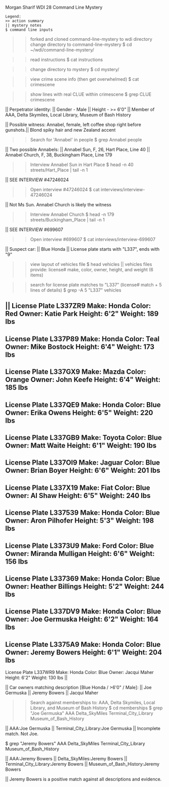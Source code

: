 Morgan Sharif
WDI 28
Command Line Mystery

	Legend:
	>> action summary
	|| mystery notes
	$ command line inputs


>> forked and cloned command-line-mystery to wdi directory
>> change directory to command-line-mystery
$ cd ~/wdi/command-line-mystery/

>> read instructions
$ cat instructions

>> change directory to mystery
$ cd mystery/

>> view crime scene info (then get overwhelmed)
$ cat crimescene

>> show lines with real CLUE within crimescene
$ grep CLUE crimescene

|| Perpetrator identity:
|| 	Gender - Male
|| 	Height - >= 6'0"
|| 	Member of AAA, Delta Skymiles, Local Library, Museum of Bash History

|| Possible witness: Annabel, female, left coffee shop right before gunshots.|| Blond spiky hair and new Zealand accent

>> Search for 'Annabel' in people
$ grep Annabel people

|| Two possible Annabels:
|| 	Annabel Sun, 	F, 	26,	Hart Place,			Line 40
|| 	Annabel Church,	F,	38,	Buckingham Place,	Line 179

>> Interview Annabel Sun in Hart Place
$ head -n 40 streets/Hart_Place | tail -n 1

|| SEE INTERVIEW #47246024

>> Open interview #47246024
$ cat interviews/interview-47246024

|| Not Ms Sun. Annabel Church is likely the witness

>> Interview Annabel Church
$ head -n 179 streets/Buckingham_Place | tail -n 1

|| SEE INTERVIEW #699607

>> Open interview #699607
$ cat interviews/interview-699607

|| Suspect car:
|| 	Blue Honda
||	License plate starts with "L337", ends with "9"

>> view layout of vehicles file
$ head vehicles
|| vehicles files provide: license# make, color, owner, height, and weight (6 items)

>> search for license plate matches to "L337" (license# match + 5 lines of details)
$ grep -A 5 "L337" vehicles

|| 
License Plate L337ZR9
Make: Honda
Color: Red
Owner: Katie Park
Height: 6'2"
Weight: 189 lbs
--
License Plate L337P89
Make: Honda
Color: Teal
Owner: Mike Bostock
Height: 6'4"
Weight: 173 lbs
--
License Plate L337GX9
Make: Mazda
Color: Orange
Owner: John Keefe
Height: 6'4"
Weight: 185 lbs
--
License Plate L337QE9
Make: Honda
Color: Blue
Owner: Erika Owens
Height: 6'5"
Weight: 220 lbs
--
License Plate L337GB9
Make: Toyota
Color: Blue
Owner: Matt Waite
Height: 6'1"
Weight: 190 lbs
--
License Plate L337OI9
Make: Jaguar
Color: Blue
Owner: Brian Boyer
Height: 6'6"
Weight: 201 lbs
--
License Plate L337X19
Make: Fiat
Color: Blue
Owner: Al Shaw
Height: 6'5"
Weight: 240 lbs
--
License Plate L337539
Make: Honda
Color: Blue
Owner: Aron Pilhofer
Height: 5'3"
Weight: 198 lbs
--
License Plate L3373U9
Make: Ford
Color: Blue
Owner: Miranda Mulligan
Height: 6'6"
Weight: 156 lbs
--
License Plate L337369
Make: Honda
Color: Blue
Owner: Heather Billings
Height: 5'2"
Weight: 244 lbs
--
License Plate L337DV9
Make: Honda
Color: Blue
Owner: Joe Germuska
Height: 6'2"
Weight: 164 lbs
--
License Plate L3375A9
Make: Honda
Color: Blue
Owner: Jeremy Bowers
Height: 6'1"
Weight: 204 lbs
--
License Plate L337WR9
Make: Honda
Color: Blue
Owner: Jacqui Maher
Height: 6'2"
Weight: 130 lbs
||

|| Car owners matching description [Blue Honda / >6'0" / Male]:
|| Joe Germuska
|| Jeremy Bowers
|| Jacqui Maher

>> Search against memberships to: AAA, Delta Skymiles, Local Library, and Museum of Bash History
$ cd memberships
$ grep "Joe Germuska" AAA Delta_SkyMiles Terminal_City_Library Museum_of_Bash_History

|| AAA:Joe Germuska
|| Terminal_City_Library:Joe Germuska
|| Incomplete match. Not Joe.

$ grep "Jeremy Bowers" AAA Delta_SkyMiles Terminal_City_Library Museum_of_Bash_History

|| AAA:Jeremy Bowers
|| Delta_SkyMiles:Jeremy Bowers
|| Terminal_City_Library:Jeremy Bowers
|| Museum_of_Bash_History:Jeremy Bowers

|| Jeremy Bowers is a positive match against all descriptions and evidence.